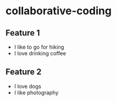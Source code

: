 # collaborative-coding

## Feature 1

- I like to go for hiking
- I love drinking coffee
## Feature 2

- I love dogs
- I like photography
